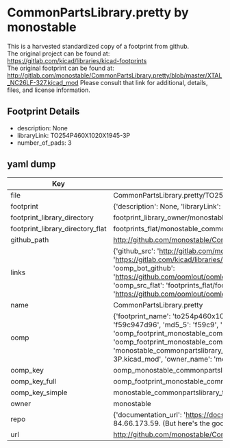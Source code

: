 # CommonPartsLibrary.pretty by monostable  
This is a harvested standardized copy of a footprint from github.  
The original project can be found at:  
https://gitlab.com/kicad/libraries/kicad-footprints  
The original footprint can be found at:
http://gitlab.com/monostable/CommonPartsLibrary.pretty/blob/master/XTAL_NC26LF-327.kicad_mod
Please consult that link for additional, details, files, and license information.  
## Footprint Details
* description: None  
* libraryLink: TO254P460X1020X1945-3P  
* number_of_pads: 3  
## yaml dump  
| Key | Value |  
| --- | --- |  
| file | CommonPartsLibrary.pretty/TO254P460X1020X1945-3P.kicad_mod |  
| footprint | {'description': None, 'libraryLink': 'TO254P460X1020X1945-3P', 'number_of_pads': 3} |  
| footprint_library_directory | footprint_library_owner/monostable_CommonPartsLibrary.pretty |  
| footprint_library_directory_flat | footprints_flat/monostable_commonpartslibrary_to254p460x1020x1945_3p/working |  
| github_path | http://github.com/monostable/CommonPartsLibrary.pretty/blob/master/TO254P460X1020X1945-3P.kicad_mod |  
| links | {'github_src': 'http://gitlab.com/monostable/CommonPartsLibrary.pretty/blob/master/XTAL_NC26LF-327.kicad_mod', 'github_src_repo': 'https://gitlab.com/kicad/libraries/kicad-footprints', 'oomp_bot': 'footprints/monostable_commonpartslibrary_to254p460x1020x1945_3p/working', 'oomp_bot_github': 'https://github.com/oomlout/oomlout_oomp_footprint_bot/tree/main/footprints/monostable_commonpartslibrary_to254p460x1020x1945_3p/working', 'oomp_src_flat': 'footprints_flat/footprints_flat/monostable_commonpartslibrary_to254p460x1020x1945_3p/working', 'oomp_src_flat_github': 'https://github.com/oomlout/oomlout_oomp_footprint_src/tree/main/footprints_flat/monostable_commonpartslibrary_to254p460x1020x1945_3p/working'} |  
| name | CommonPartsLibrary.pretty |  
| oomp | {'footprint_name': 'to254p460x1020x1945_3p', 'library_name': 'commonpartslibrary', 'md5': 'f59c947d967cb2621236f89d3e6a597e', 'md5_10': 'f59c947d96', 'md5_5': 'f59c9', 'md5_6': 'f59c94', 'oomp_key': 'oomp_monostable_commonpartslibrary_to254p460x1020x1945_3p', 'oomp_key_extra': 'oomp_footprint_monostable_commonpartslibrary_to254p460x1020x1945_3p', 'oomp_key_full': 'oomp_footprint_monostable_commonpartslibrary_to254p460x1020x1945_3p_f59c94', 'oomp_key_simple': 'monostable_commonpartslibrary_to254p460x1020x1945_3p', 'original_filename': 'CommonPartsLibrary.pretty/TO254P460X1020X1945-3P.kicad_mod', 'owner_name': 'monostable'} |  
| oomp_key | oomp_monostable_commonpartslibrary_to254p460x1020x1945_3p |  
| oomp_key_full | oomp_footprint_monostable_commonpartslibrary_to254p460x1020x1945_3p |  
| oomp_key_simple | monostable_commonpartslibrary_to254p460x1020x1945_3p |  
| owner | monostable |  
| repo | {'documentation_url': 'https://docs.github.com/rest/overview/resources-in-the-rest-api#rate-limiting', 'message': "API rate limit exceeded for 84.66.173.59. (But here's the good news: Authenticated requests get a higher rate limit. Check out the documentation for more details.)"} |  
| url | http://github.com/monostable/CommonPartsLibrary.pretty |  

